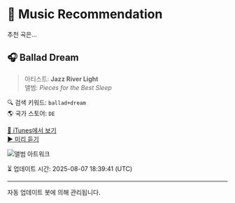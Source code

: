 
# 🎵 Music Recommendation

추천 곡은...

## 🎧 Ballad Dream  
> 아티스트: **Jazz River Light**  
> 앨범: _Pieces for the Best Sleep_  

🔍 검색 키워드: `ballad+dream`  
🌎 국가 스토어: `DE`

[🔗 iTunes에서 보기](https://music.apple.com/de/album/ballad-dream/1750418307?i=1750418309&uo=4)  
[▶️ 미리 듣기](https://audio-ssl.itunes.apple.com/itunes-assets/AudioPreview211/v4/47/5f/d9/475fd9b8-448a-325e-bb49-ffdd79a01822/mzaf_4683454702135363521.plus.aac.p.m4a)

![앨범 아트워크](https://is1-ssl.mzstatic.com/image/thumb/Music211/v4/df/ce/4f/dfce4f13-8844-c870-1c38-21c96b069035/2403630165.jpg/100x100bb.jpg)

⏳ 업데이트 시간: 2025-08-07 18:39:41 (UTC)

---
자동 업데이트 봇에 의해 관리됩니다.
